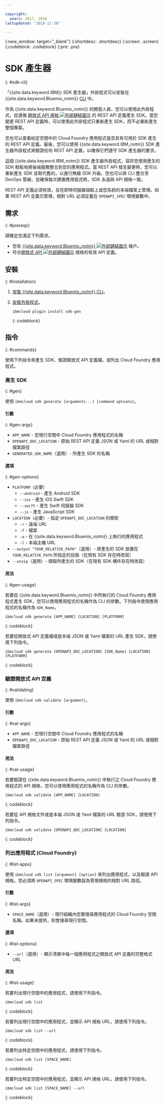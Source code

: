 ```yaml
---

copyright:
  years: 2017, 2018
lastupdated: "2018-11-30"

---
```

{:new_window: target="_blank"}
{:shortdesc: .shortdesc}
{:screen: .screen}
{:codeblock: .codeblock}
{:pre: .pre}

# SDK 產生器
{: #sdk-cli}

「{{site.data.keyword.IBM}} SDK 產生器」外掛程式可以安裝在 {{site.data.keyword.Bluemix_notm}} [ CLI](/docs/cli/index.html#overview) 中。

作為 {{site.data.keyword.Bluemix_notm}} 的開發人員，您可以使用此外掛程式，從遵循 [開放式 API 規格 ![外部鏈結圖示](../../icons/launch-glyph.svg "外部鏈結圖示")](https://www.openapis.org/) 的 REST API 定義產生 SDK。當您變更 REST API 定義時，可以使用此外掛程式只重新產生 SDK，而不必重新產生整個專案。

您也可以查看給定空間中的 Cloud Foundry 應用程式是否具有可用於 SDK 產生的 REST API 定義。最後，您可以使用 {{site.data.keyword.IBM_notm}} SDK 產生器外掛程式來驗證任何 REST API 定義，以確保它們遵守 SDK 產生器的要求。

這個 {{site.data.keyword.IBM_notm}} SDK 產生器外掛程式，容許您使用產生的 SDK 輕鬆地將後端服務整合到您的應用程式。當 REST API 發生變更時，您可以重新產生 SDK 並取代舊的，以進行無縫 SDK 升級。您也可以將 CLI 整合至 DevOps 管線，並確保每次建置應用程式時，SDK 永遠與 API 規格一致。

REST API 定義必須有效，且在即時伺服器端點上或您系統的本端檔案上管理。如果 REST API 定義已管理，相對 URL 必須定義在 `OPENAPI_SPEC` 環境變數中。


## 需求
{: #prereqs}

請確定您滿足下列需求。

* 您有 [{{site.data.keyword.Bluemix_notm}} ![外部鏈結圖示](../../icons/launch-glyph.svg "外部鏈結圖示")](https://{DomainName}) 帳戶。
* 符合[開放式 API ![外部鏈結圖示](../../icons/launch-glyph.svg "外部鏈結圖示")](https://www.openapis.org/) 規格的有效 API 定義。


## 安裝
{: #installation}

1. [安裝 {{site.data.keyword.Bluemix_notm}} CLI](/docs/cli/index.html#overview)。

2. [安裝外掛程式](/docs/cli/reference/bluemix_cli/all_versions.html#install_plug-in)。

	```
	ibmcloud plugin install sdk-gen
	```
	{: codeblock}


## 指令
{: #commands}

使用下列指令來產生 SDK、驗證開放式 API 定義檔，或列出 Cloud Foundry 應用程式。


### 產生 SDK
{: #gen}

使用 `ibmcloud sdk generate [arguments...] [command options]`。


#### 引數
{: #gen-args}

* `APP_NAME` - 您現行空間中 Cloud Foundry 應用程式的名稱
* `OPENAPI_DOC_LOCATION` - 原始 REST API 定義 JSON 或 Yaml 的 URL 或相對檔案路徑
* `GENERATED_SDK_NAME`（選用）- 所產生 SDK 的名稱


#### 選項
{: #gen-options}

* `PLATFORM`（必要）
   * `--android` - 產生 Android SDK
   * `--ios` - 產生 iOS Swift SDK
   * `--swift` - 產生 Swift 伺服器 SDK
   * `--js` - 產生 JavaScript SDK
* `LOCATION`（必要）- 指定 `OPENAPI_DOC_LOCATION` 的類型
   * `-r` - 遠端 URL
   * `-f` - 檔案
   * `-a` - 在 {{site.data.keyword.Bluemix_notm}} 上執行的應用程式
   * `-l` - 本端主機 URL
* `--output "YOUR_RELATIVE_PATH"`（選用）- 將產生的 SDK 放置在 `YOUR_RELATIVE_PATH` 所指定的目錄（在現有 SDK 存在時改寫）
* `--unzip`（選用）- 擷取所產生的 SDK（在現有 SDK 構件存在時改寫）


#### 用法
{: #gen-usage}

若要從 {{site.data.keyword.Bluemix_notm}} 中所執行的 Cloud Foundry 應用程式產生 SDK，您可以使用應用程式的名稱作為 CLI 的參數。下列指令使用應用程式的名稱作為 `SDK_Name`。

```
ibmcloud sdk generate [APP_NAME] [LOCATION] [PLATFORM]
```
{: codeblock}

若要從開放式 API 定義檔或是本端 JSON 或 Yaml 檔案的 URL 產生 SDK，請使用下列指令。

```
ibmcloud sdk generate [OPENAPI_DOC_LOCATION] [SDK_Name] [LOCATION] [PLATFORM]
```
{: codeblock}


### 驗證開放式 API 定義
{: #validating}

使用 `ibmcloud sdk validate [argument]`。


#### 引數
{: #val-args}

* `APP_NAME` - 您現行空間中 Cloud Foundry 應用程式的名稱
* `OPENAPI_DOC_LOCATION` - 原始 REST API 定義 JSON 或 Yaml 的 URL 或相對檔案路徑


#### 用法
{: #val-usage}

若要驗證在 {{site.data.keyword.Bluemix_notm}} 中執行之 Cloud Foundry 應用程式的 API 規格，您可以使用應用程式的名稱作為 CLI 的參數。

```
ibmcloud sdk validate [APP_NAME] [LOCATION]
```
{: codeblock}

若要從 API 規格文件或是本端 JSON 或 Yaml 檔案的 URL 驗證 SDK，請使用下列指令。

```
ibmcloud sdk validate [OPENAPI_DOC_LOCATION] [LOCATION]
```
{: codeblock}



### 列出應用程式 (Cloud Foundry)
{: #list-apps}

使用 `ibmcloud sdk list [argument] [option]` 來列出應用程式，以及驗證 API 規格。您必須將 `OPENAPI_SPEC` 環境變數設為管理規格的相對 URL 路徑。


#### 引數
{: #list-args}

* `SPACE_NAME`（選用）- 現行組織內您要搜尋應用程式的 Cloud Foundry 空間名稱。如果未提供，則會搜尋現行空間。


#### 選項
{: #list-options}

* `--url`（選用）- 顯示清單中每一個應用程式之開放式 API 定義的完整格式 URL


#### 用法
{: #list-usage}

若要列出現行空間中的應用程式，請使用下列指令。

```
ibmcloud sdk list
```
{: codeblock}

若要列出現行空間中的應用程式，並顯示 API 規格 URL，請使用下列指令。

```
ibmcloud sdk list --url
```
{: codeblock}

若要列出特定空間中的應用程式，請使用下列指令。

```
ibmcloud sdk list [SPACE_NAME]
```
{: codeblock}

若要列出特定空間中的應用程式，並顯示 API 規格 URL，請使用下列指令。

```
ibmcloud sdk list [SPACE_NAME] --url
```
{: codeblock}

